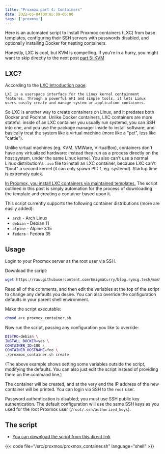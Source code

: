 ```yaml
---
title: "Proxmox part 4: Containers"
date: 2022-05-04T00:05:00-06:00
tags: ['proxmox']
---
```


Here is an automated script to install Proxmox containers (LXC) from
base templates, configuring their SSH servers with passwords disabled,
and optionally installing Docker for nesting containers.

Honestly, LXC is cool, but KVM is compelling. If you're in a hurry,
you might want to skip directly to the next post [part 5:
KVM](/blog/proxmox/05-kvm-templates/)

## LXC?

According to the [LXC Introduction
page](https://linuxcontainers.org/lxc/introduction/):

```
LXC is a userspace interface for the Linux kernel containment
features. Through a powerful API and simple tools, it lets Linux
users easily create and manage system or application containers.
```

So LXC is another way to create containers on Linux, and it predates
both Docker and Podman. Unlike Docker containers, LXC containers are
more stateful: inside of an LXC container you usually run systemd, you
can SSH into one, and you use the package manager inside to install
software, and basically treat the system like a virtual machine (more
like a "pet", less like "cattle").

Unlike virtual machines (eg. KVM, VMWare, VirtualBox), containers
don't have any virtualized hardware: instead they run as a process
directly on the host system, under the same Linux kernel. You also
can't use a normal Linux distribution's `.iso` file to install an LXC
container, because LXC can't "boot" a second kernel (it can only spawn
PID 1, eg. systemd). Startup time is extremely quick.

[In Proxmox, you install LXC containers via maintained
templates.](https://pve.proxmox.com/wiki/Linux_Container) The script
outlined in this post is simply automation for the process of
downloading the template and creating a container based upon it.

This script currently supports the following container distributions
(more are easily added):

 * `arch` - Arch Linux
 * `debian` - Debian 11
 * `alpine` - Alpine 3.15
 * `fedora` - Fedora 35

## Usage

Login to your Proxmox server as the root user via SSH.

Download the script:

```bash
wget https://raw.githubusercontent.com/EnigmaCurry/blog.rymcg.tech/master/src/proxmox/proxmox_container.sh
```

Read all of the comments, and then edit the variables at the top of
the script to change any defaults you desire. You can also override
the configuration defaults in your parent shell environment.

Make the script executable:

```bash
chmod a+x proxmox_container.sh
```

Now run the script, passing any configuration you like to override:

```bash
DISTRO=debian \
INSTALL_DOCKER=yes \
CONTAINER_ID=100 \
CONTAINER_HOSTNAME=foo \
./proxmox_container.sh create
```

(The above example shows setting some variables outside the script,
modifying the defaults. You can also just edit the script instead of
providing them on the command line.)

The container will be created, and at the very end the IP address of
the new container will be printed. You can login via SSH to the `root`
user.

Password authentication is disabled; you must use SSH public key
authentication. The default configuration will use the same SSH keys
as you used for the root Proxmox user (`/root/.ssh/authorized_keys`).

## The script

 * [You can download the script from this direct link](https://raw.githubusercontent.com/EnigmaCurry/blog.rymcg.tech/master/src/proxmox/proxmox_container.sh)

{{< code file="/src/proxmox/proxmox_container.sh" language="shell" >}}

